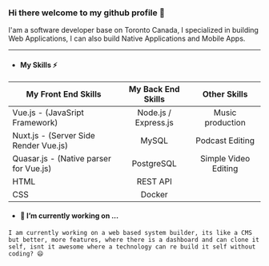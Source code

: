 ### Hi there welcome to my github profile 👋

I'am a software developer base on Toronto Canada, I specialized in building Web Applications, I can also build Native Applications and Mobile Apps.

<hr/>

- #### My Skills ⚡

| My Front End Skills                       | My Back End Skills    | Other Skills            |
| ------------------------------------------| :----------------:    | :---------------------: |
| Vue.js - (JavaSript Framework)            | Node.js / Express.js  | Music production        |
| Nuxt.js - (Server Side Render Vue.js)     | MySQL                 | Podcast Editing         |
| Quasar.js - (Native parser for Vue.js)    | PostgreSQL            | Simple Video Editing    |
| HTML                                      | REST API              |                         |
| CSS                                       | Docker                |                         |


- #### 🔭 I’m currently working on ...
`
I am currently working on a web based system builder, its like a CMS but better, more features, where there is a dashboard and can clone it self, isnt it awesome where a technology can re build it self without coding? 😄
`
<!--
**marvenwilsons/marvenwilsons** is a ✨ _special_ ✨ repository because its `README.md` (this file) appears on your GitHub profile.

Here are some ideas to get you started:


- 🌱 I’m currently learning ...
- 👯 I’m looking to collaborate on ...
- 🤔 I’m looking for help with ...
- 💬 Ask me about ...
- 📫 How to reach me: ...
- 😄 Pronouns: ...
- ⚡ Fun fact: ...
-->
